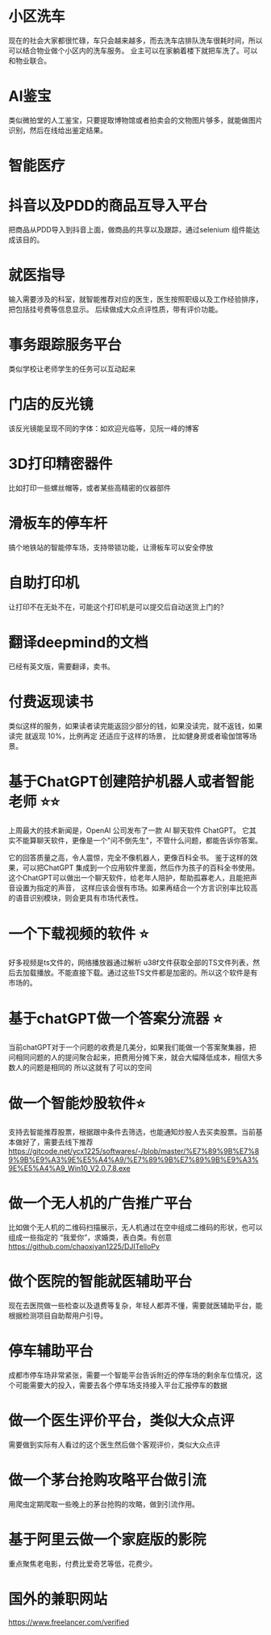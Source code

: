 # 小区洗车

  现在的社会大家都很忙碌，车只会越来越多，而去洗车店排队洗车很耗时间，所以可以结合物业做个小区内的洗车服务。
  业主可以在家躺着楼下就把车洗了。可以和物业联合。

# AI鉴宝

  类似微拍堂的人工鉴宝，只要提取博物馆或者拍卖会的文物图片够多，就能做图片识别，然后在线给出鉴定结果。

# 智能医疗

# 抖音以及PDD的商品互导入平台
把商品从PDD导入到抖音上面，做商品的共享以及跟踪，通过selenium 组件能达成该目的。

# 就医指导
 输入需要涉及的科室，就智能推荐对应的医生，医生按照职级以及工作经验排序，把包括挂号费等信息显示。
 后续做成大众点评性质，带有评价功能。

# 事务跟踪服务平台

 类似学校让老师学生的任务可以互动起来
 
# 门店的反光镜

该反光镜能呈现不同的字体：如欢迎光临等，见阮一峰的博客

# 3D打印精密器件

比如打印一些螺丝帽等，或者某些高精密的仪器部件

# 滑板车的停车杆
搞个地铁站的智能停车场，支持带锁功能，让滑板车可以安全停放

# 自助打印机

让打印不在无处不在，可能这个打印机是可以提交后自动送货上门的?

# 翻译deepmind的文档

已经有英文版，需要翻译，卖书。

# 付费返现读书

类似这样的服务，如果读者读完能返回少部分的钱，如果没读完，就不返钱，如果读完 就返现 10%，比例再定
还适应于这样的场景， 比如健身房或者瑜伽馆等场景。

# 基于ChatGPT创建陪护机器人或者智能老师 ⭐️⭐️

上周最大的技术新闻是，OpenAI 公司发布了一款 AI 聊天软件 ChatGPT。
它其实不能算聊天软件，更像是一个"问不倒先生"，不管什么问题，都能告诉你答案。

它的回答质量之高，令人震惊，完全不像机器人，更像百科全书。 鉴于这样的效果，可以把ChatGPT
集成到一个应用软件里面，然后作为孩子的百科全书使用。这个ChatGPT可以做出一个聊天软件，给老年人陪护，帮助孤寡老人，且能把声音设置为指定的声音，
这样应该会很有市场。如果再结合一个方言识别率比较高的语音识别模块，则会更具有市场代表性。

# 一个下载视频的软件 ⭐️
好多视频是ts文件的，网络播放器通过解析 u38f文件获取全部的TS文件列表，然后去加载播放。不能直接下载。通过这些TS文件都是加密的。所以这个软件是有市场的。

# 基于chatGPT做一个答案分流器 ⭐️
当前chatGPT对于一个问题的收费是几美分，如果我们能做一个答案聚集器，把问相同问题的人的提问聚合起来，把费用分摊下来，就会大幅降低成本，相信大多数人的问题是相同的
所以这就有了可以的空间

# 做一个智能炒股软件⭐️
支持去智能推荐股票，根据跟中条件去筛选，也能通知炒股人去买卖股票。当前基本做好了，需要去线下推荐
https://gitcode.net/ycx1225/softwares/-/blob/master/%E7%89%9B%E7%89%9B%E9%A3%9E%E5%A4%A9/%E7%89%9B%E7%89%9B%E9%A3%9E%E5%A4%A9_Win10_V2.0.7.8.exe

# 做一个无人机的广告推广平台
比如做个无人机的二维码扫描展示，无人机通过在空中组成二维码的形状，也可以组成一些指定的 “我爱你”，求婚类，表白类。有创意
https://github.com/chaoxiyan1225/DJITelloPy


# 做个医院的智能就医辅助平台
现在去医院做一些检查以及退费等复杂，年轻人都弄不懂，需要就医辅助平台，能根据检测项目自助帮用户引导。

# 停车辅助平台
成都市停车场非常紧张，需要一个智能平台告诉附近的停车场的剩余车位情况，这个可能需要大的投入，需要去各个停车场支持接入平台汇报停车的数据

# 做一个医生评价平台，类似大众点评
需要做到实际有人看过的这个医生然后做个客观评价，类似大众点评

# 做一个茅台抢购攻略平台做引流
用爬虫定期爬取一些晚上的茅台抢购的攻略，做到引流作用。

# 基于阿里云做一个家庭版的影院
重点聚焦老电影，付费比爱奇艺等低，花费少。

# 国外的兼职网站
https://www.freelancer.com/verified

